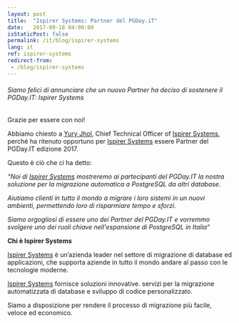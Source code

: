 ```yaml
---
layout: post
title:  "Ispirer Systems: Partner del PGDay.iT"
date:   2017-09-18 04:00:00
isStaticPost: false
permalink: /it/blog/ispirer-systems
lang: it
ref: ispirer-systems
redirect-from:
 - /blog/ispirer-systems
---
```


<h6>Siamo felici di annunciare che un nuovo Partner ha deciso di sostenere il PGDay.IT: Ispirer Systems</h6>

Grazie per essere con noi!

Abbiamo chiesto a [Yury Jhol](https://www.linkedin.com/in/yuryjhol/), Chief Technical Officer of [Ispirer Systems](http://www.ispirer.com), perché ha ritenuto opportuno per [Ispirer Systems](http://www.ispirer.com) essere Partner del PGDay.IT edizione 2017.

Questo è ciò che ci ha detto:

_“Noi di [Ispirer Systems](http://www.ispirer.com) mostreremo ai partecipanti del PGDay.IT la nostra soluzione per la migrazione automatica a PostgreSQL da altri database._

_Aiutiamo clienti in tutto il mondo a migrare i loro sistemi in un nuovi ambienti, permettendo loro di risparmiare tempo e sforzi._

_Siamo orgogliosi di essere uno dei Partner del PGDay.IT e vorremmo svolgere uno dei ruoli chiave nell'espansione di PostgreSQL in Italia“_

**Chi è Ispirer Systems**

[Ispirer Systems](http://www.ispirer.com) è un’azienda leader nel settore di migrazione di database ed applicazioni, che supporta aziende in tutto il mondo andare al passo con le tecnologie moderne.

[Ispirer Systems](http://www.ispirer.com) fornisce soluzioni innovative. servizi per la migrazione automatizzata di database e sviluppo di codice personalizzato.

Siamo a disposizione per rendere il processo di migrazione più facile, veloce ed economico.

